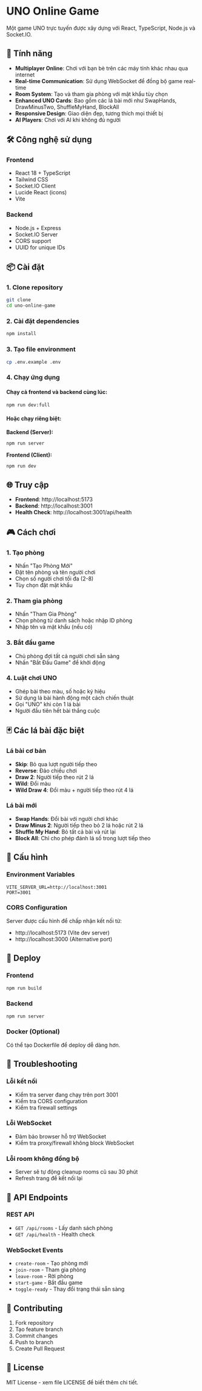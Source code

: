 # UNO Online Game

Một game UNO trực tuyến được xây dựng với React, TypeScript, Node.js và Socket.IO.

## 🚀 Tính năng

- **Multiplayer Online**: Chơi với bạn bè trên các máy tính khác nhau qua internet
- **Real-time Communication**: Sử dụng WebSocket để đồng bộ game real-time
- **Room System**: Tạo và tham gia phòng với mật khẩu tùy chọn
- **Enhanced UNO Cards**: Bao gồm các lá bài mới như SwapHands, DrawMinusTwo, ShuffleMyHand, BlockAll
- **Responsive Design**: Giao diện đẹp, tương thích mọi thiết bị
- **AI Players**: Chơi với AI khi không đủ người

## 🛠️ Công nghệ sử dụng

### Frontend
- React 18 + TypeScript
- Tailwind CSS
- Socket.IO Client
- Lucide React (icons)
- Vite

### Backend
- Node.js + Express
- Socket.IO Server
- CORS support
- UUID for unique IDs

## 📦 Cài đặt

### 1. Clone repository
```bash
git clone 
cd uno-online-game
```

### 2. Cài đặt dependencies
```bash
npm install
```

### 3. Tạo file environment
```bash
cp .env.example .env
```

### 4. Chạy ứng dụng

#### Chạy cả frontend và backend cùng lúc:
```bash
npm run dev:full
```

#### Hoặc chạy riêng biệt:

**Backend (Server):**
```bash
npm run server
```

**Frontend (Client):**
```bash
npm run dev
```

## 🌐 Truy cập

- **Frontend**: http://localhost:5173
- **Backend**: http://localhost:3001
- **Health Check**: http://localhost:3001/api/health

## 🎮 Cách chơi

### 1. Tạo phòng
- Nhấn "Tạo Phòng Mới"
- Đặt tên phòng và tên người chơi
- Chọn số người chơi tối đa (2-8)
- Tùy chọn đặt mật khẩu

### 2. Tham gia phòng
- Nhấn "Tham Gia Phòng"
- Chọn phòng từ danh sách hoặc nhập ID phòng
- Nhập tên và mật khẩu (nếu có)

### 3. Bắt đầu game
- Chủ phòng đợi tất cả người chơi sẵn sàng
- Nhấn "Bắt Đầu Game" để khởi động

### 4. Luật chơi UNO
- Ghép bài theo màu, số hoặc ký hiệu
- Sử dụng lá bài hành động một cách chiến thuật
- Gọi "UNO" khi còn 1 lá bài
- Người đầu tiên hết bài thắng cuộc

## 🃏 Các lá bài đặc biệt

### Lá bài cơ bản
- **Skip**: Bỏ qua lượt người tiếp theo
- **Reverse**: Đảo chiều chơi
- **Draw 2**: Người tiếp theo rút 2 lá
- **Wild**: Đổi màu
- **Wild Draw 4**: Đổi màu + người tiếp theo rút 4 lá

### Lá bài mới
- **Swap Hands**: Đổi bài với người chơi khác
- **Draw Minus 2**: Người tiếp theo bỏ 2 lá hoặc rút 2 lá
- **Shuffle My Hand**: Bỏ tất cả bài và rút lại
- **Block All**: Chỉ cho phép đánh lá số trong lượt tiếp theo

## 🔧 Cấu hình

### Environment Variables
```env
VITE_SERVER_URL=http://localhost:3001
PORT=3001
```

### CORS Configuration
Server được cấu hình để chấp nhận kết nối từ:
- http://localhost:5173 (Vite dev server)
- http://localhost:3000 (Alternative port)

## 🚀 Deploy

### Frontend
```bash
npm run build
```

### Backend
```bash
npm run server
```

### Docker (Optional)
Có thể tạo Dockerfile để deploy dễ dàng hơn.

## 🐛 Troubleshooting

### Lỗi kết nối
- Kiểm tra server đang chạy trên port 3001
- Kiểm tra CORS configuration
- Kiểm tra firewall settings

### Lỗi WebSocket
- Đảm bảo browser hỗ trợ WebSocket
- Kiểm tra proxy/firewall không block WebSocket

### Lỗi room không đồng bộ
- Server sẽ tự động cleanup rooms cũ sau 30 phút
- Refresh trang để kết nối lại

## 📝 API Endpoints

### REST API
- `GET /api/rooms` - Lấy danh sách phòng
- `GET /api/health` - Health check

### WebSocket Events
- `create-room` - Tạo phòng mới
- `join-room` - Tham gia phòng
- `leave-room` - Rời phòng
- `start-game` - Bắt đầu game
- `toggle-ready` - Thay đổi trạng thái sẵn sàng

## 🤝 Contributing

1. Fork repository
2. Tạo feature branch
3. Commit changes
4. Push to branch
5. Create Pull Request

## 📄 License

MIT License - xem file LICENSE để biết thêm chi tiết.
